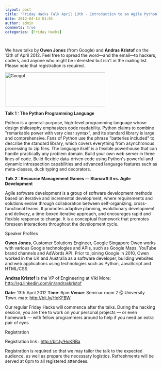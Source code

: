 ```yaml
---
layout: post
title: "Friday Hacks Talk April 13th - Introduction to an Agile Python!"
date: 2012-04-13 01:05
author: admin
comments: true
categories: [Friday Hacks]

---
```

We have talks by<strong> Owen Jones</strong> (from Google) and <strong>Andras Kristof</strong> on the 13th of April 2012. Feel free to spread the word—and the email—to hackers, coders, and anyone who might be interested but isn't in the mailing list. Please note that registration is required.

<img class="aligncenter" title="Google_Logo" src="http://upload.wikimedia.org/wikipedia/commons/3/30/Googlelogo.png" alt="Googol" width="330" height="112" />

<strong>Talk 1 : The Python Programming Language</strong>

Python is a general-purpose, high-level programming language whose design philosophy emphasizes code readability. Python claims to combine "remarkable power with very clear syntax", and its standard library is large and comprehensive. Fans of Python use the phrase "batteries included" to describe the standard library, which covers everything from asynchronous processing to zip files. The language itself is a flexible powerhouse that can handle practically any problem domain. Build your own web server in three lines of code. Build flexible data-driven code using Python's powerful and dynamic introspection capabilities and advanced language features such as meta-classes, duck typing and decorators.

<strong>Talk 2 : Resource Management Games — Starcraft II vs. Agile Development</strong>

Agile software development is a group of software development methods based on iterative and incremental development, where requirements and solutions evolve through collaboration between self-organizing, cross-functional teams. It promotes adaptive planning, evolutionary development and delivery, a time-boxed iterative approach, and encourages rapid and flexible response to change. It is a conceptual framework that promotes foreseen interactions throughout the development cycle.

Speaker Profiles

<strong>Owen Jones</strong>, Customer Solutions Engineer, Google Singapore
Owen works with various Google technologies and APIs, such as Google
Maps, YouTube brand channels and AdWords API. Prior to joining Google
in 2010, Owen worked in the UK and Australia as a software developer,
building websites and web applications using technologies such as
Python, JavaScript and HTML/CSS.

<strong>Andras Kristof</strong> is the VP of Engineering at Viki
More: http://sg.linkedin.com/in/andraskristof

<strong>Date</strong>: 13th April 2012
<strong>Time</strong>: 6pm
<strong>Venue</strong>: Seminar room 2 @ University Town. map: <a title="http://bit.ly/HoKFBW" href="http://bit.ly/HoKFBW" target="_blank">http://bit.ly/HoKFBW</a>

Our regular Friday Hacks will commence after the talks. During the hacking session, you are free to work on your personal projects — or even homework — with fellow programmers around to help if you need an extra pair of eyes

Registration

Registration link : <a title="http://bit.ly/HoKRBa" href="http://bit.ly/HoKRBa" target="_blank">http://bit.ly/HoKRBa</a>

Registration is required so that we may tailor the talk to the expected audience, as well as prepare the necessary logistics. Refreshments will be served at 6pm to all registered attendees.
